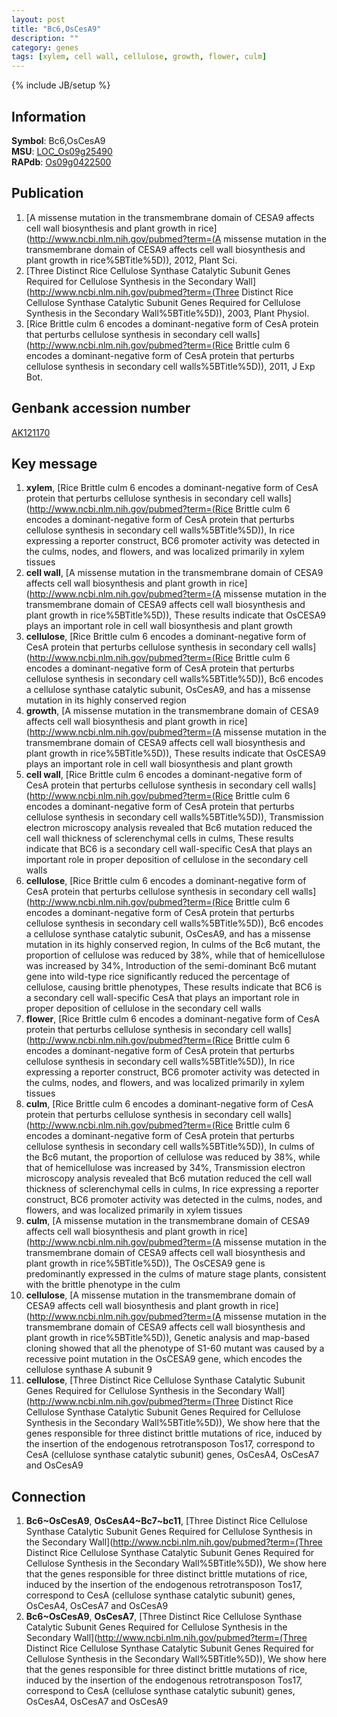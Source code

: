 ```yaml
---
layout: post
title: "Bc6,OsCesA9"
description: ""
category: genes
tags: [xylem, cell wall, cellulose, growth, flower, culm]
---
```

{% include JB/setup %}

## Information
__Symbol__: Bc6,OsCesA9  
__MSU__: [LOC_Os09g25490](http://rice.plantbiology.msu.edu/cgi-bin/ORF_infopage.cgi?orf=LOC_Os09g25490)  
__RAPdb__: [Os09g0422500](http://rapdb.dna.affrc.go.jp/viewer/gbrowse_details/irgsp1?name=Os09g0422500)  

## Publication
1. [A missense mutation in the transmembrane domain of CESA9 affects cell wall biosynthesis and plant growth in rice](http://www.ncbi.nlm.nih.gov/pubmed?term=(A missense mutation in the transmembrane domain of CESA9 affects cell wall biosynthesis and plant growth in rice%5BTitle%5D)), 2012, Plant Sci.
2. [Three Distinct Rice Cellulose Synthase Catalytic Subunit Genes Required for Cellulose Synthesis in the Secondary Wall](http://www.ncbi.nlm.nih.gov/pubmed?term=(Three Distinct Rice Cellulose Synthase Catalytic Subunit Genes Required for Cellulose Synthesis in the Secondary Wall%5BTitle%5D)), 2003, Plant Physiol.
3. [Rice Brittle culm 6 encodes a dominant-negative form of CesA protein that perturbs cellulose synthesis in secondary cell walls](http://www.ncbi.nlm.nih.gov/pubmed?term=(Rice Brittle culm 6 encodes a dominant-negative form of CesA protein that perturbs cellulose synthesis in secondary cell walls%5BTitle%5D)), 2011, J Exp Bot.

## Genbank accession number
[AK121170](http://www.ncbi.nlm.nih.gov/nuccore/AK121170)

## Key message
1. __xylem__, [Rice Brittle culm 6 encodes a dominant-negative form of CesA protein that perturbs cellulose synthesis in secondary cell walls](http://www.ncbi.nlm.nih.gov/pubmed?term=(Rice Brittle culm 6 encodes a dominant-negative form of CesA protein that perturbs cellulose synthesis in secondary cell walls%5BTitle%5D)),  In rice expressing a reporter construct, BC6 promoter activity was detected in the culms, nodes, and flowers, and was localized primarily in xylem tissues
2. __cell wall__, [A missense mutation in the transmembrane domain of CESA9 affects cell wall biosynthesis and plant growth in rice](http://www.ncbi.nlm.nih.gov/pubmed?term=(A missense mutation in the transmembrane domain of CESA9 affects cell wall biosynthesis and plant growth in rice%5BTitle%5D)),  These results indicate that OsCESA9 plays an important role in cell wall biosynthesis and plant growth
3. __cellulose__, [Rice Brittle culm 6 encodes a dominant-negative form of CesA protein that perturbs cellulose synthesis in secondary cell walls](http://www.ncbi.nlm.nih.gov/pubmed?term=(Rice Brittle culm 6 encodes a dominant-negative form of CesA protein that perturbs cellulose synthesis in secondary cell walls%5BTitle%5D)),  Bc6 encodes a cellulose synthase catalytic subunit, OsCesA9, and has a missense mutation in its highly conserved region
4. __growth__, [A missense mutation in the transmembrane domain of CESA9 affects cell wall biosynthesis and plant growth in rice](http://www.ncbi.nlm.nih.gov/pubmed?term=(A missense mutation in the transmembrane domain of CESA9 affects cell wall biosynthesis and plant growth in rice%5BTitle%5D)),  These results indicate that OsCESA9 plays an important role in cell wall biosynthesis and plant growth
5. __cell wall__, [Rice Brittle culm 6 encodes a dominant-negative form of CesA protein that perturbs cellulose synthesis in secondary cell walls](http://www.ncbi.nlm.nih.gov/pubmed?term=(Rice Brittle culm 6 encodes a dominant-negative form of CesA protein that perturbs cellulose synthesis in secondary cell walls%5BTitle%5D)),  Transmission electron microscopy analysis revealed that Bc6 mutation reduced the cell wall thickness of sclerenchymal cells in culms, These results indicate that BC6 is a secondary cell wall-specific CesA that plays an important role in proper deposition of cellulose in the secondary cell walls
6. __cellulose__, [Rice Brittle culm 6 encodes a dominant-negative form of CesA protein that perturbs cellulose synthesis in secondary cell walls](http://www.ncbi.nlm.nih.gov/pubmed?term=(Rice Brittle culm 6 encodes a dominant-negative form of CesA protein that perturbs cellulose synthesis in secondary cell walls%5BTitle%5D)),  Bc6 encodes a cellulose synthase catalytic subunit, OsCesA9, and has a missense mutation in its highly conserved region, In culms of the Bc6 mutant, the proportion of cellulose was reduced by 38%, while that of hemicellulose was increased by 34%, Introduction of the semi-dominant Bc6 mutant gene into wild-type rice significantly reduced the percentage of cellulose, causing brittle phenotypes, These results indicate that BC6 is a secondary cell wall-specific CesA that plays an important role in proper deposition of cellulose in the secondary cell walls
7. __flower__, [Rice Brittle culm 6 encodes a dominant-negative form of CesA protein that perturbs cellulose synthesis in secondary cell walls](http://www.ncbi.nlm.nih.gov/pubmed?term=(Rice Brittle culm 6 encodes a dominant-negative form of CesA protein that perturbs cellulose synthesis in secondary cell walls%5BTitle%5D)),  In rice expressing a reporter construct, BC6 promoter activity was detected in the culms, nodes, and flowers, and was localized primarily in xylem tissues
8. __culm__, [Rice Brittle culm 6 encodes a dominant-negative form of CesA protein that perturbs cellulose synthesis in secondary cell walls](http://www.ncbi.nlm.nih.gov/pubmed?term=(Rice Brittle culm 6 encodes a dominant-negative form of CesA protein that perturbs cellulose synthesis in secondary cell walls%5BTitle%5D)),  In culms of the Bc6 mutant, the proportion of cellulose was reduced by 38%, while that of hemicellulose was increased by 34%, Transmission electron microscopy analysis revealed that Bc6 mutation reduced the cell wall thickness of sclerenchymal cells in culms, In rice expressing a reporter construct, BC6 promoter activity was detected in the culms, nodes, and flowers, and was localized primarily in xylem tissues
9. __culm__, [A missense mutation in the transmembrane domain of CESA9 affects cell wall biosynthesis and plant growth in rice](http://www.ncbi.nlm.nih.gov/pubmed?term=(A missense mutation in the transmembrane domain of CESA9 affects cell wall biosynthesis and plant growth in rice%5BTitle%5D)),  The OsCESA9 gene is predominantly expressed in the culms of mature stage plants, consistent with the brittle phenotype in the culm
10. __cellulose__, [A missense mutation in the transmembrane domain of CESA9 affects cell wall biosynthesis and plant growth in rice](http://www.ncbi.nlm.nih.gov/pubmed?term=(A missense mutation in the transmembrane domain of CESA9 affects cell wall biosynthesis and plant growth in rice%5BTitle%5D)),  Genetic analysis and map-based cloning showed that all the phenotype of S1-60 mutant was caused by a recessive point mutation in the OsCESA9 gene, which encodes the cellulose synthase A subunit 9
11. __cellulose__, [Three Distinct Rice Cellulose Synthase Catalytic Subunit Genes Required for Cellulose Synthesis in the Secondary Wall](http://www.ncbi.nlm.nih.gov/pubmed?term=(Three Distinct Rice Cellulose Synthase Catalytic Subunit Genes Required for Cellulose Synthesis in the Secondary Wall%5BTitle%5D)),  We show here that the genes responsible for three distinct brittle mutations of rice, induced by the insertion of the endogenous retrotransposon Tos17, correspond to CesA (cellulose synthase catalytic subunit) genes, OsCesA4, OsCesA7 and OsCesA9

## Connection
1. __Bc6~OsCesA9__, __OsCesA4~Bc7~bc11__, [Three Distinct Rice Cellulose Synthase Catalytic Subunit Genes Required for Cellulose Synthesis in the Secondary Wall](http://www.ncbi.nlm.nih.gov/pubmed?term=(Three Distinct Rice Cellulose Synthase Catalytic Subunit Genes Required for Cellulose Synthesis in the Secondary Wall%5BTitle%5D)),  We show here that the genes responsible for three distinct brittle mutations of rice, induced by the insertion of the endogenous retrotransposon Tos17, correspond to CesA (cellulose synthase catalytic subunit) genes, OsCesA4, OsCesA7 and OsCesA9
2. __Bc6~OsCesA9__, __OsCesA7__, [Three Distinct Rice Cellulose Synthase Catalytic Subunit Genes Required for Cellulose Synthesis in the Secondary Wall](http://www.ncbi.nlm.nih.gov/pubmed?term=(Three Distinct Rice Cellulose Synthase Catalytic Subunit Genes Required for Cellulose Synthesis in the Secondary Wall%5BTitle%5D)),  We show here that the genes responsible for three distinct brittle mutations of rice, induced by the insertion of the endogenous retrotransposon Tos17, correspond to CesA (cellulose synthase catalytic subunit) genes, OsCesA4, OsCesA7 and OsCesA9


